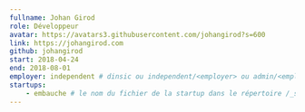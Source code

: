 ```yaml
---
fullname: Johan Girod
role: Développeur
avatar: https://avatars3.githubusercontent.com/johangirod?s=600
link: https://johangirod.com
github: johangirod
start: 2018-04-24
end: 2018-08-01
employer: independent # dinsic ou independent/<employer> ou admin/<employer> ou service/octo
startups:
    - embauche # le nom du fichier de la startup dans le répertoire /_startup/ sans l'extension .md
---
```

